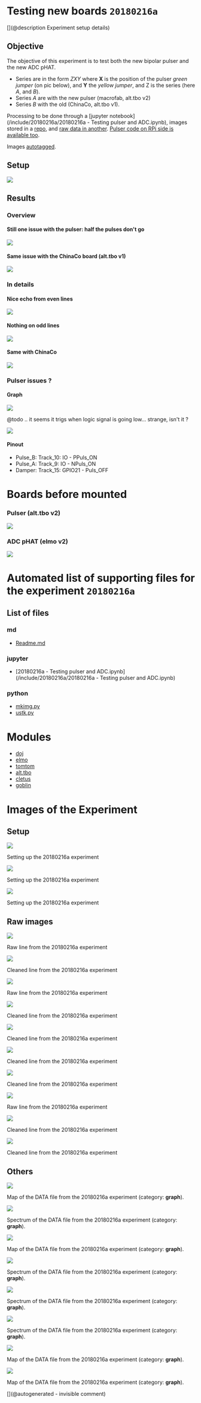 # Testing new boards `20180216a`

[](@description Experiment setup details)

## Objective

The objective of this experiment is to test both the new bipolar pulser and the new ADC pHAT.

* Series are in the form _ZXY_ where __X__ is the position of the pulser _green jumper_ (on pic below), and __Y__ the _yellow jumper_, and Z is the series (here _A_, and _B_).
* Series _A_ are with the new pulser (macrofab, alt.tbo v2)
* Series _B_ with the old (ChinaCo, alt.tbo v1).

Processing to be done through a [jupyter notebook](/include/20180216a/20180216a - Testing pulser and ADC.ipynb), images stored in a [repo](/include/20180216a/lines/), and [raw data in another](/include/20180216a/data/). [Pulser code on RPi side is available too](/include/20180216a/RPiPulserModule.c).

Images [autotagged](/include/20180216a/mkimg.py).

## Setup 

![](/include/20180216a/images/setup.jpg)

## Results

### Overview

#### Still one issue with the pulser: half the pulses don't go

![](/include/20180216a/lines/A22_clean_line7sample.jpg) 
 
#### Same issue with the ChinaCo board (alt.tbo v1)

![](/include/20180216a/lines/B33_clean_line7sample.jpg)

### In details

#### Nice echo from even lines

![](/include/20180216a/lines/A33_clean_line2sample.jpg)

#### Nothing on odd lines

![](/include/20180216a/lines/A33_clean_line3sample.jpg)

#### Same with ChinaCo

![](/include/20180216a/lines/B33_clean_line7sample.jpg)


### Pulser issues ?

#### Graph

![](/retired/alt.tbo/20171028a/images/pulser_diods.png)

@todo .. it seems it trigs when logic signal is going low... strange, isn't it ?

![](/retired/alt.tbo/20171028a/images/logic.png)

#### Pinout

* Pulse_B: Track_10: IO - PPuls_ON 
* Pulse_A: Track_9: IO - NPuls_ON
* Damper: Track_15: GPIO21 - Puls_OFF


# Boards before mounted

### Pulser (alt.tbo v2)

![](/include/20180216a/images/IMG_20180217_182359.jpg)

### ADC pHAT (elmo v2)

![](/include/20180216a/images/IMG_20180217_182252.jpg)


# Automated list of supporting files for the __experiment `20180216a`__

## List of files

### md

* [Readme.md](/include/20180216a/Readme.md)


### jupyter

* [20180216a - Testing pulser and ADC.ipynb](/include/20180216a/20180216a - Testing pulser and ADC.ipynb)


### python

* [mkimg.py](/include/20180216a/mkimg.py)
* [ustk.py](/include/20180216a/ustk.py)





# Modules

* [doj](/doj/)
* [elmo](/elmo/)
* [tomtom](/retired/tomtom/)
* [alt.tbo](/retired/alt.tbo/)
* [cletus](/retired/cletus/)
* [goblin](/goblin/)




# Images of the Experiment

## Setup

![](/include/20180216a/images/IMG_20180217_182359.jpg)

 Setting up the 20180216a experiment

![](/include/20180216a/images/IMG_20180217_182252.jpg)

 Setting up the 20180216a experiment

![](/include/20180216a/images/IMG_20180217_182510.jpg)

 Setting up the 20180216a experiment

## Raw images

![](/include/20180216a/lines/A33_line2sample.jpg)

Raw line from the 20180216a experiment

![](/include/20180216a/lines/A33_clean_line7sample.jpg)

Cleaned line from the 20180216a experiment

![](/include/20180216a/lines/A33_line3sample.jpg)

Raw line from the 20180216a experiment

![](/include/20180216a/lines/A11_clean_line3sample.jpg)

Cleaned line from the 20180216a experiment

![](/include/20180216a/lines/A11_clean_line7sample.jpg)

Cleaned line from the 20180216a experiment

![](/include/20180216a/lines/A22_clean_line7sample.jpg)

Cleaned line from the 20180216a experiment

![](/include/20180216a/lines/B33_clean_line7sample.jpg)

Cleaned line from the 20180216a experiment

![](/include/20180216a/lines/A11_line3sample.jpg)

Raw line from the 20180216a experiment

![](/include/20180216a/lines/A33_clean_line2sample.jpg)

Cleaned line from the 20180216a experiment

![](/include/20180216a/lines/A33_clean_line3sample.jpg)

Cleaned line from the 20180216a experiment

## Others

![](/include/20180216a/maps/A33.DAT_rawsignal.jpg)

Map of the DATA file from the 20180216a experiment (category: __graph__).

![](/include/20180216a/maps/A22.DAT_spectrum.jpg)

Spectrum of the DATA file from the 20180216a experiment (category: __graph__).

![](/include/20180216a/maps/A11.DAT_rawsignal.jpg)

Map of the DATA file from the 20180216a experiment (category: __graph__).

![](/include/20180216a/maps/A11.DAT_spectrum.jpg)

Spectrum of the DATA file from the 20180216a experiment (category: __graph__).

![](/include/20180216a/maps/B33.DAT_spectrum.jpg)

Spectrum of the DATA file from the 20180216a experiment (category: __graph__).

![](/include/20180216a/maps/A33.DAT_spectrum.jpg)

Spectrum of the DATA file from the 20180216a experiment (category: __graph__).

![](/include/20180216a/maps/B33.DAT_rawsignal.jpg)

Map of the DATA file from the 20180216a experiment (category: __graph__).

![](/include/20180216a/maps/A22.DAT_rawsignal.jpg)

Map of the DATA file from the 20180216a experiment (category: __graph__).










[](@autogenerated - invisible comment)